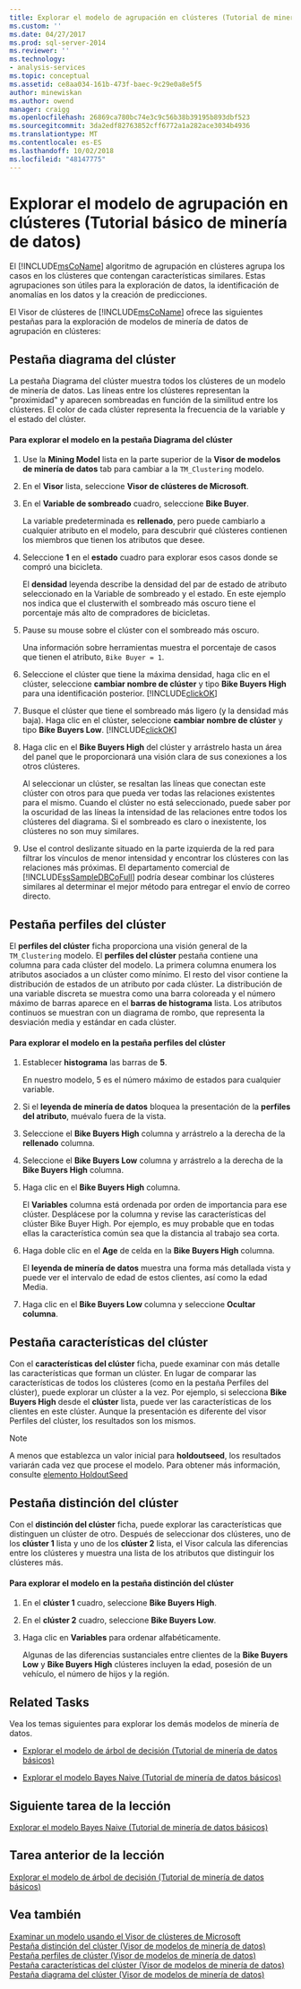 ```yaml
---
title: Explorar el modelo de agrupación en clústeres (Tutorial de minería de datos básicos) | Microsoft Docs
ms.custom: ''
ms.date: 04/27/2017
ms.prod: sql-server-2014
ms.reviewer: ''
ms.technology:
- analysis-services
ms.topic: conceptual
ms.assetid: ce8aa034-161b-473f-baec-9c29e0a8e5f5
author: minewiskan
ms.author: owend
manager: craigg
ms.openlocfilehash: 26869ca780bc74e3c9c56b38b39195b893dbf523
ms.sourcegitcommit: 3da2edf82763852cff6772a1a282ace3034b4936
ms.translationtype: MT
ms.contentlocale: es-ES
ms.lasthandoff: 10/02/2018
ms.locfileid: "48147775"
---
```

# <a name="exploring-the-clustering-model-basic-data-mining-tutorial"></a>Explorar el modelo de agrupación en clústeres (Tutorial básico de minería de datos)
  El [!INCLUDE[msCoName](../includes/msconame-md.md)] algoritmo de agrupación en clústeres agrupa los casos en los clústeres que contengan características similares. Estas agrupaciones son útiles para la exploración de datos, la identificación de anomalías en los datos y la creación de predicciones.  
  
 El Visor de clústeres de [!INCLUDE[msCoName](../includes/msconame-md.md)] ofrece las siguientes pestañas para la exploración de modelos de minería de datos de agrupación en clústeres:  
  

  
##  <a name="ClusterDiagramTab"></a> Pestaña diagrama del clúster  
 La pestaña Diagrama del clúster muestra todos los clústeres de un modelo de minería de datos. Las líneas entre los clústeres representan la "proximidad" y aparecen sombreadas en función de la similitud entre los clústeres. El color de cada clúster representa la frecuencia de la variable y el estado del clúster.  
  
#### <a name="to-explore-the-model-in-the-cluster-diagram-tab"></a>Para explorar el modelo en la pestaña Diagrama del clúster  
  
1.  Use la **Mining Model** lista en la parte superior de la **Visor de modelos de minería de datos** tab para cambiar a la `TM_Clustering` modelo.  
  
2.  En el **Visor** lista, seleccione **Visor de clústeres de Microsoft**.  
  
3.  En el **Variable de sombreado** cuadro, seleccione **Bike Buyer**.  
  
     La variable predeterminada es **rellenado**, pero puede cambiarlo a cualquier atributo en el modelo, para descubrir qué clústeres contienen los miembros que tienen los atributos que desee.  
  
4.  Seleccione **1** en el **estado** cuadro para explorar esos casos donde se compró una bicicleta.  
  
     El **densidad** leyenda describe la densidad del par de estado de atributo seleccionado en la Variable de sombreado y el estado. En este ejemplo nos indica que el clusterwith el sombreado más oscuro tiene el porcentaje más alto de compradores de bicicletas.  
  
5.  Pause su mouse sobre el clúster con el sombreado más oscuro.  
  
     Una información sobre herramientas muestra el porcentaje de casos que tienen el atributo, `Bike Buyer = 1`.  
  
6.  Seleccione el clúster que tiene la máxima densidad, haga clic en el clúster, seleccione **cambiar nombre de clúster** y tipo **Bike Buyers High** para una identificación posterior. [!INCLUDE[clickOK](../includes/clickok-md.md)]  
  
7.  Busque el clúster que tiene el sombreado más ligero (y la densidad más baja). Haga clic en el clúster, seleccione **cambiar nombre de clúster** y tipo **Bike Buyers Low**. [!INCLUDE[clickOK](../includes/clickok-md.md)]  
  
8.  Haga clic en el **Bike Buyers High** del clúster y arrástrelo hasta un área del panel que le proporcionará una visión clara de sus conexiones a los otros clústeres.  
  
     Al seleccionar un clúster, se resaltan las líneas que conectan este clúster con otros para que pueda ver todas las relaciones existentes para el mismo. Cuando el clúster no está seleccionado, puede saber por la oscuridad de las líneas la intensidad de las relaciones entre todos los clústeres del diagrama. Si el sombreado es claro o inexistente, los clústeres no son muy similares.  
  
9. Use el control deslizante situado en la parte izquierda de la red para filtrar los vínculos de menor intensidad y encontrar los clústeres con las relaciones más próximas. El departamento comercial de [!INCLUDE[ssSampleDBCoFull](../includes/sssampledbcofull-md.md)] podría desear combinar los clústeres similares al determinar el mejor método para entregar el envío de correo directo.  
  

  
##  <a name="ClusterProfilesTab"></a> Pestaña perfiles del clúster  
 El **perfiles del clúster** ficha proporciona una visión general de la `TM_Clustering` modelo. El **perfiles del clúster** pestaña contiene una columna para cada clúster del modelo. La primera columna enumera los atributos asociados a un clúster como mínimo. El resto del visor contiene la distribución de estados de un atributo por cada clúster. La distribución de una variable discreta se muestra como una barra coloreada y el número máximo de barras aparece en el **barras de histograma** lista. Los atributos continuos se muestran con un diagrama de rombo, que representa la desviación media y estándar en cada clúster.  
  
#### <a name="to-explore-the-model-in-the-cluster-profiles-tab"></a>Para explorar el modelo en la pestaña perfiles del clúster  
  
1.  Establecer **histograma** las barras de **5**.  
  
     En nuestro modelo, 5 es el número máximo de estados para cualquier variable.  
  
2.  Si el **leyenda de minería de datos** bloquea la presentación de la **perfiles del atributo**, muévalo fuera de la vista.  
  
3.  Seleccione el **Bike Buyers High** columna y arrástrelo a la derecha de la **rellenado** columna.  
  
4.  Seleccione el **Bike Buyers Low** columna y arrástrelo a la derecha de la **Bike Buyers High** columna.  
  
5.  Haga clic en el **Bike Buyers High** columna.  
  
     El **Variables** columna está ordenada por orden de importancia para ese clúster. Desplácese por la columna y revise las características del clúster Bike Buyer High. Por ejemplo, es muy probable que en todas ellas la característica común sea que la distancia al trabajo sea corta.  
  
6.  Haga doble clic en el **Age** de celda en la **Bike Buyers High** columna.  
  
     El **leyenda de minería de datos** muestra una forma más detallada vista y puede ver el intervalo de edad de estos clientes, así como la edad Media.  
  
7.  Haga clic en el **Bike Buyers Low** columna y seleccione **Ocultar columna**.  
  

  
##  <a name="ClusterCharacteristicsTab"></a> Pestaña características del clúster  
 Con el **características del clúster** ficha, puede examinar con más detalle las características que forman un clúster. En lugar de comparar las características de todos los clústeres (como en la pestaña Perfiles del clúster), puede explorar un clúster a la vez. Por ejemplo, si selecciona **Bike Buyers High** desde el **clúster** lista, puede ver las características de los clientes en este clúster. Aunque la presentación es diferente del visor Perfiles del clúster, los resultados son los mismos.  
  
> [!NOTE]  
>  A menos que establezca un valor inicial para **holdoutseed**, los resultados variarán cada vez que procese el modelo. Para obtener más información, consulte [elemento HoldoutSeed](../analysis-services/scripting/properties/holdoutseed-element.md)  
  

  
##  <a name="ClusterDiscriminationTab"></a> Pestaña distinción del clúster  
 Con el **distinción del clúster** ficha, puede explorar las características que distinguen un clúster de otro. Después de seleccionar dos clústeres, uno de los **clúster 1** lista y uno de los **clúster 2** lista, el Visor calcula las diferencias entre los clústeres y muestra una lista de los atributos que distinguir los clústeres más.  
  
#### <a name="to-explore-the-model-in-the-cluster-discrimination-tab"></a>Para explorar el modelo en la pestaña distinción del clúster  
  
1.  En el **clúster 1** cuadro, seleccione **Bike Buyers High**.  
  
2.  En el **clúster 2** cuadro, seleccione **Bike Buyers Low**.  
  
3.  Haga clic en **Variables** para ordenar alfabéticamente.  
  
     Algunas de las diferencias sustanciales entre clientes de la **Bike Buyers Low** y **Bike Buyers High** clústeres incluyen la edad, posesión de un vehículo, el número de hijos y la región.  
  
## <a name="related-tasks"></a>Related Tasks  
 Vea los temas siguientes para explorar los demás modelos de minería de datos.  
  
-   [Explorar el modelo de árbol de decisión &#40;Tutorial de minería de datos básicos&#41;](../../2014/tutorials/exploring-the-decision-tree-model-basic-data-mining-tutorial.md)  
  
-   [Explorar el modelo Bayes Naive &#40;Tutorial de minería de datos básicos&#41;](../../2014/tutorials/exploring-the-naive-bayes-model-basic-data-mining-tutorial.md)  
  
## <a name="next-task-in-lesson"></a>Siguiente tarea de la lección  
 [Explorar el modelo Bayes Naive &#40;Tutorial de minería de datos básicos&#41;](../../2014/tutorials/exploring-the-naive-bayes-model-basic-data-mining-tutorial.md)  
  
## <a name="previous-task-in-lesson"></a>Tarea anterior de la lección  
 [Explorar el modelo de árbol de decisión &#40;Tutorial de minería de datos básicos&#41;](../../2014/tutorials/exploring-the-decision-tree-model-basic-data-mining-tutorial.md)  
  
## <a name="see-also"></a>Vea también  
 [Examinar un modelo usando el Visor de clústeres de Microsoft](../../2014/analysis-services/data-mining/browse-a-model-using-the-microsoft-cluster-viewer.md)   
 [Pestaña distinción del clúster &#40;Visor de modelos de minería de datos&#41;](../../2014/analysis-services/cluster-discrimination-tab-mining-model-viewer.md)   
 [Pestaña perfiles de clúster &#40;Visor de modelos de minería de datos&#41;](../../2014/analysis-services/cluster-profiles-tab-mining-model-viewer.md)   
 [Pestaña características del clúster &#40;Visor de modelos de minería de datos&#41;](../../2014/analysis-services/cluster-characteristics-tab-mining-model-viewer.md)   
 [Pestaña diagrama del clúster &#40;Visor de modelos de minería de datos&#41;](../../2014/analysis-services/cluster-diagram-tab-mining-model-viewer.md)  
  
  
